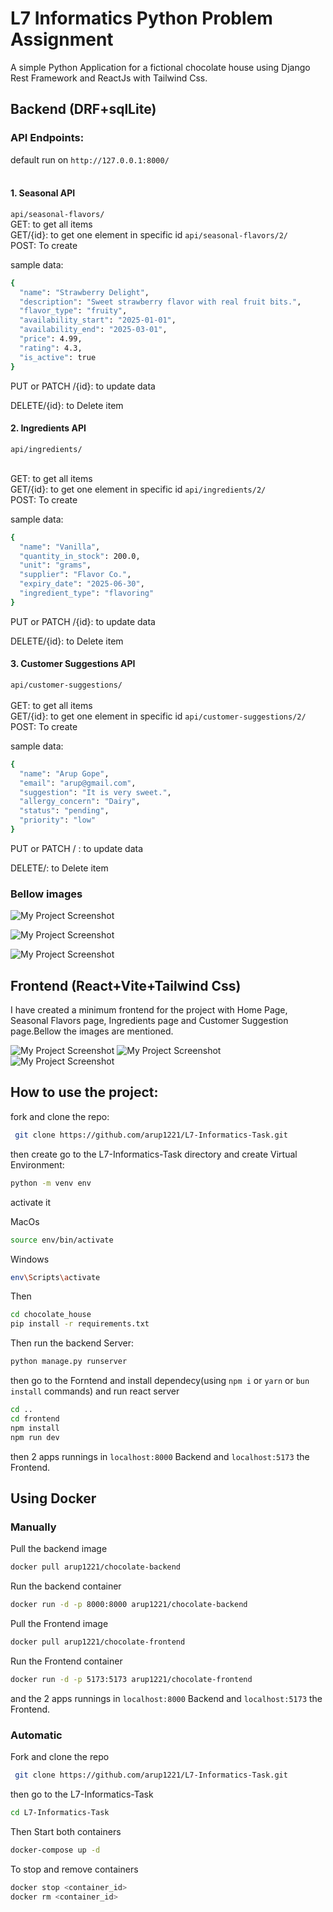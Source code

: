# L7 Informatics Python Problem Assignment

A simple Python Application for a fictional chocolate house using Django Rest Framework and ReactJs with Tailwind Css. <br/>

## Backend (DRF+sqlLite)

### API Endpoints:
default run on ``` http://127.0.0.1:8000/ ``` <br/><br/>

#### 1. Seasonal API

```api/seasonal-flavors/ ``` <br/>
GET: to get all items<br/>
GET/{id}: to get one element in specific id
```api/seasonal-flavors/2/ ``` <br/>
POST: To create  <br/>

sample data:

```bash
{
  "name": "Strawberry Delight",
  "description": "Sweet strawberry flavor with real fruit bits.",
  "flavor_type": "fruity",
  "availability_start": "2025-01-01",
  "availability_end": "2025-03-01",
  "price": 4.99,
  "rating": 4.3,
  "is_active": true
}

```
PUT or PATCH /{id}: to update data 

DELETE/{id}: to Delete item


#### 2. Ingredients API

```api/ingredients/ ``` <br/><br/>

GET: to get all items<br/>
GET/{id}: to get one element in specific id
```api/ingredients/2/ ``` <br/>
POST: To create  <br/>

sample data:

```bash
{
  "name": "Vanilla",
  "quantity_in_stock": 200.0,
  "unit": "grams",
  "supplier": "Flavor Co.",
  "expiry_date": "2025-06-30",
  "ingredient_type": "flavoring"
}


```
PUT or PATCH /{id}: to update data  <br/>

DELETE/{id}: to Delete item <br/>


#### 3. Customer Suggestions API

```api/customer-suggestions/ ``` <br/><br/>
GET: to get all items<br/>
GET/{id}: to get one element in specific id
```api/customer-suggestions/2/ ``` <br/>
POST: To create  <br/>

sample data:

```bash
{
  "name": "Arup Gope",
  "email": "arup@gmail.com",
  "suggestion": "It is very sweet.",
  "allergy_concern": "Dairy",
  "status": "pending",
  "priority": "low"
}

```
PUT or PATCH /<id> : to update data  <br/>

DELETE/<id>: to Delete item <br/>

### Bellow images 

![My Project Screenshot](images/img8.png "Project Overview")

![My Project Screenshot](images/img6.png "Project Overview")

![My Project Screenshot](images/img7.png "Project Overview")


## Frontend (React+Vite+Tailwind Css)

I have created a minimum frontend for the project with Home Page, Seasonal Flavors page, Ingredients page and Customer Suggestion page.Bellow the images are mentioned.

![My Project Screenshot](images/img1.png "Project Overview") 
![My Project Screenshot](images/img4.png "Project Overview")
![My Project Screenshot](images/img5.png "Project Overview")


## How to use the project:

fork and clone the repo: 
```bash
 git clone https://github.com/arup1221/L7-Informatics-Task.git
```
then create go to the L7-Informatics-Task directory and create Virtual Environment:

```bash
python -m venv env
```

activate it <br/>

MacOs
```bash
source env/bin/activate
```
Windows

```bash
env\Scripts\activate
```

Then
```bash
cd chocolate_house
pip install -r requirements.txt
```

Then run the backend Server:
```bash
python manage.py runserver
```

then go to the Forntend and install dependecy(using `npm i` or `yarn` or `bun install` commands) and run react server

```bash
cd ..
cd frontend
npm install
npm run dev
```

then 2 apps runnings in `localhost:8000` Backend and `localhost:5173` the Frontend.

## Using Docker

### Manually 

Pull the backend image
```bash
docker pull arup1221/chocolate-backend
```

Run the backend container
```bash
docker run -d -p 8000:8000 arup1221/chocolate-backend
```


Pull the Frontend image
```bash
docker pull arup1221/chocolate-frontend
```

Run the Frontend container
```bash
docker run -d -p 5173:5173 arup1221/chocolate-frontend
```

and the 2 apps runnings in `localhost:8000` Backend and `localhost:5173` the Frontend.


### Automatic 

Fork and clone the repo 

```bash
 git clone https://github.com/arup1221/L7-Informatics-Task.git
```

then go to the L7-Informatics-Task

```bash
cd L7-Informatics-Task
```

Then Start both containers 

```bash
docker-compose up -d
```

To stop and remove containers

```bash
docker stop <container_id>
docker rm <container_id>
```
